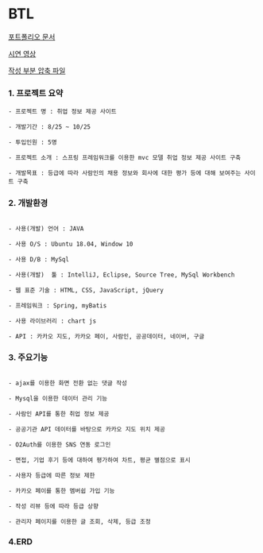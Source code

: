 # BTL

[포트폴리오 문서](findjob-.pdf)

[시연 영상](https://www.youtube.com/watch?v=efxjcBw0Xmk)

[작성 부분 압축 파일](BTL-master.zip)


### 1. 프로젝트 요약
```
- 프로젝트 명 : 취업 정보 제공 사이트

- 개발기간 : 8/25 ~ 10/25

- 투입인원 : 5명

- 프로젝트 소개 : 스프링 프레임워크를 이용한 mvc 모델 취업 정보 제공 사이트 구축

- 개발목표 : 등급에 따라 사람인의 채용 정보와 회사에 대한 평가 등에 대해 보여주는 사이트 구축
```

### 2. 개발환경
```

- 사용(개발) 언어 : JAVA

- 사용 O/S : Ubuntu 18.04, Window 10

- 사용 D/B : MySql

- 사용(개발)  툴 : IntelliJ, Eclipse, Source Tree, MySql Workbench

- 웹 표준 기술 : HTML, CSS, JavaScript, jQuery

- 프레임워크 : Spring, myBatis

- 사용 라이브러리 : chart js

- API : 카카오 지도, 카카오 페이, 사람인, 공공데이터, 네이버, 구글
```

### 3. 주요기능
```

- ajax를 이용한 화면 전환 없는 댓글 작성

- Mysql을 이용한 데이터 관리 기능

- 사람인 API를 통한 취업 정보 제공

- 공공기관 API 데이터를 바탕으로 카카오 지도 위치 제공

- O2Auth를 이용한 SNS 연동 로그인

- 면접, 기업 후기 등에 대하여 평가하여 차트, 평균 별점으로 표시

- 사용자 등급에 따른 정보 제한

- 카카오 페이를 통한 멤버쉽 가입 기능

- 작성 리뷰 등에 따라 등급 상향

- 관리자 페이지를 이용한 글 조회, 삭제, 등급 조정

```

### 4.ERD
